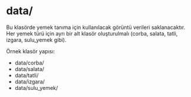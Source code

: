 # data/

Bu klasörde yemek tanıma için kullanılacak görüntü verileri saklanacaktır.
Her yemek türü için ayrı bir alt klasör oluşturulmalı (corba, salata, tatli, izgara, sulu_yemek gibi).

Örnek klasör yapısı:
- data/corba/
- data/salata/
- data/tatli/
- data/izgara/
- data/sulu_yemek/ 